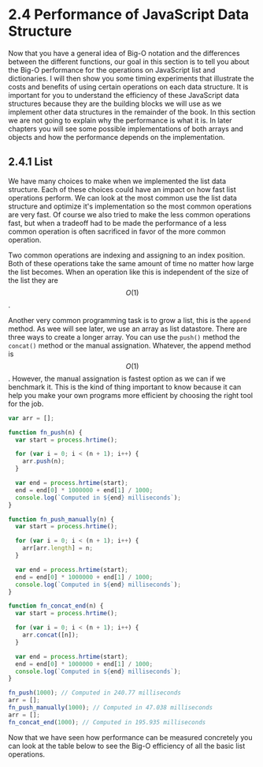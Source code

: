 # 2.4 Performance of JavaScript Data Structure

Now that you have a general idea of Big-O notation and the differences between the different functions, our goal in this section is to tell you about the Big-O performance for the operations on JavaScript list and dictionaries. I will then show you some timing experiments that illustrate the costs and benefits of using certain operations on each data structure. It is important for you to understand the efficiency of these JavaScript data structures because they are the building blocks we will use as we implement other data structures in the remainder of the book. In this section we are not going to explain why the performance is what it is. In later chapters you will see some possible implementations of both arrays and objects and how the performance depends on the implementation.

## 2.4.1 List

We have many choices to make when we implemented the list data structure. Each of these choices could have an impact on how fast list operations perform. We can look at the most common use the list data structure and optimize it's implementation so the most common operations are very fast. Of course we also tried to make the less common operations fast, but when a tradeoff had to be made the performance of a less common operation is often sacrificed in favor of the more common operation.

Two common operations are indexing and assigning to an index position. Both of these operations take the same amount of time no matter how large the list becomes. When an operation like this is independent of the size of the list they are $$O(1)$$.

Another very common programming task is to grow a list, this is the `append` method. As wee will see later, we use an array as list datastore. There are three ways to create a longer array. You can use the `push()` method the `concat()` method or the manual assignation. Whatever, the append method is $$O(1)$$. However, the manual assignation is fastest option as we can if we benchmark it. This is the kind of thing important to know because it can help you make your own programs more efficient by choosing the right tool for the job.

```js
var arr = [];

function fn_push(n) {
  var start = process.hrtime();

  for (var i = 0; i < (n + 1); i++) {
    arr.push(n);
  }

  var end = process.hrtime(start);
  end = end[0] * 1000000 + end[1] / 1000;
  console.log(`Computed in ${end} milliseconds`);
}

function fn_push_manually(n) {
  var start = process.hrtime();

  for (var i = 0; i < (n + 1); i++) {
    arr[arr.length] = n;
  }

  var end = process.hrtime(start);
  end = end[0] * 1000000 + end[1] / 1000;
  console.log(`Computed in ${end} milliseconds`);
}

function fn_concat_end(n) {
  var start = process.hrtime();

  for (var i = 0; i < (n + 1); i++) {
    arr.concat([n]);
  }

  var end = process.hrtime(start);
  end = end[0] * 1000000 + end[1] / 1000;
  console.log(`Computed in ${end} milliseconds`);
}

fn_push(1000); // Computed in 240.77 milliseconds
arr = [];
fn_push_manually(1000); // Computed in 47.038 milliseconds
arr = [];
fn_concat_end(1000); // Computed in 195.935 milliseconds
```

Now that we have seen how performance can be measured concretely you can look at the table below to see the Big-O efficiency of all the basic list operations.

